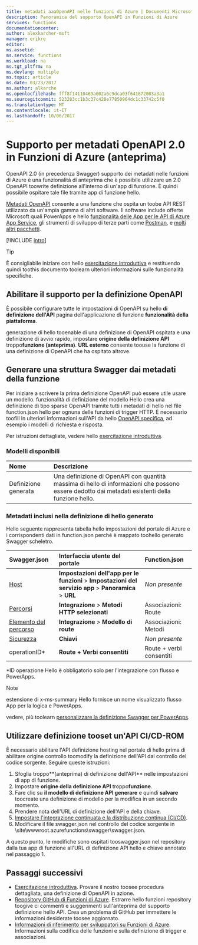 ```yaml
---
title: metadati aaaOpenAPI nelle funzioni di Azure | Documenti Microsoft
description: Panoramica del supporto OpenAPI in Funzioni di Azure
services: functions
documentationcenter: 
author: alexkarcher-msft
manager: erikre
editor: 
ms.assetid: 
ms.service: functions
ms.workload: na
ms.tgt_pltfrm: na
ms.devlang: multiple
ms.topic: article
ms.date: 03/23/2017
ms.author: alkarche
ms.openlocfilehash: fff8f14110469a002a6c9dca03f641672003a3a1
ms.sourcegitcommit: 523283cc1b3c37c428e77850964dc1c33742c5f0
ms.translationtype: MT
ms.contentlocale: it-IT
ms.lasthandoff: 10/06/2017
---
```

# <a name="openapi-20-metadata-support-in-azure-functions-preview"></a>Supporto per metadati OpenAPI 2.0 in Funzioni di Azure (anteprima)
OpenAPI 2.0 (in precedenza Swagger) supporto dei metadati nelle funzioni di Azure è una funzionalità di anteprima che è possibile utilizzare un 2.0 OpenAPI toowrite definizione all'interno di un'app di funzione. È quindi possibile ospitare tale file tramite app di funzione hello.

[Metadati OpenAPI](http://swagger.io/) consente a una funzione che ospita un toobe API REST utilizzato da un'ampia gamma di altri software. Il software include offerte Microsoft quali PowerApps e hello [funzionalità delle App per le API di Azure App Service](https://docs.microsoft.com/azure/app-service-api/app-service-api-dotnet-get-started#a-idcodegena-generate-client-code-for-the-data-tier), gli strumenti di sviluppo di terze parti come [Postman](https://www.getpostman.com/docs/importing_swagger), e [molti altri pacchetti](http://swagger.io/tools/).

[!INCLUDE [intro](../../includes/functions-bindings-intro.md)]

>[!TIP]
>È consigliabile iniziare con hello [esercitazione introduttiva](./functions-api-definition-getting-started.md) e restituendo quindi toothis documento toolearn ulteriori informazioni sulle funzionalità specifiche.

## <a name="enable"></a>Abilitare il supporto per la definizione OpenAPI
È possibile configurare tutte le impostazioni di OpenAPI su hello **di definizione dell'API** pagina dell'applicazione di funzione **funzionalità della piattaforma**.

generazione di hello tooenable di una definizione di OpenAPI ospitata e una definizione di avvio rapido, impostare **origine della definizione API** troppo**funzione (anteprima)**. **URL esterno** consente toouse la funzione di una definizione di OpenAPI che ha ospitato altrove.

## <a name="generate-definition"></a>Generare una struttura Swagger dai metadati della funzione
Per iniziare a scrivere la prima definizione OpenAPI può essere utile usare un modello. funzionalità di definizione del modello Hello crea una definizione di tipo sparse OpenAPI tramite tutti i metadati di hello nel file function.json hello per ognuna delle funzioni di trigger HTTP. È necessario toofill in ulteriori informazioni sull'API da hello [OpenAPI specifica](http://swagger.io/specification/), ad esempio i modelli di richiesta e risposta.

Per istruzioni dettagliate, vedere hello [esercitazione introduttiva](./functions-api-definition-getting-started.md).

### <a name="templates"></a>Modelli disponibili

|Nome| Descrizione |
|:-----|:-----|
|Definizione generata|Una definizione di OpenAPI con quantità massima di hello di informazioni che possono essere dedotto dai metadati esistenti della funzione hello.|

### <a name="quickstart-details"></a>Metadati inclusi nella definizione di hello generato

Hello seguente rappresenta tabella hello impostazioni del portale di Azure e i corrispondenti dati in function.json perché è mappato toohello generato Swagger scheletro.

|Swagger.json|Interfaccia utente del portale|Function.json|
|:----|:-----|:-----|
|[Host](http://swagger.io/specification/#fixed-fields-15)|**Impostazioni dell'app per le funzioni** > **Impostazioni del servizio app** > **Panoramica** > **URL**|*Non presente*
|[Percorsi](http://swagger.io/specification/#paths-object-29)|**Integrazione** > **Metodi HTTP selezionati**|Associazioni: Route
|[Elemento del percorso](http://swagger.io/specification/#path-item-object-32)|**Integrazione** > **Modello di route**|Associazioni: Metodi
|[Sicurezza](http://swagger.io/specification/#security-scheme-object-112)|**Chiavi**|*Non presente*|
|operationID*|**Route + Verbi consentiti**|Route + verbi consentiti|

\*ID operazione Hello è obbligatorio solo per l'integrazione con flusso e PowerApps.
> [!NOTE]
> estensione di x-ms-summary Hello fornisce un nome visualizzato flusso App per la logica e PowerApps.
>
> vedere, più toolearn [personalizzare la definizione Swagger per PowerApps](https://powerapps.microsoft.com/tutorials/customapi-how-to-swagger/).

## <a name="CICD"></a>Utilizzare definizione tooset un'API CI/CD-ROM

 È necessario abilitare l'API definizione hosting nel portale di hello prima di abilitare origine controllo toomodify la definizione dell'API dal controllo del codice sorgente. Seguire queste istruzioni:

1. Sfoglia troppo**(anteprima) di definizione dell'API** nelle impostazioni di app di funzione.
  1. Impostare **origine della definizione API** troppo**funzione**.
  1. Fare clic su **il modello di definizione API generare** e quindi **salvare** toocreate una definizione di modello per la modifica in un secondo momento.
  1. Prendere nota dell'URL di definizione dell'API e della chiave.
1. [Impostare l'integrazione continuata e la distribuzione continua (CI/CD)](https://docs.microsoft.com/azure/azure-functions/functions-continuous-deployment#continuous-deployment-requirements).
2. Modificare il file swagger.json nel controllo del codice sorgente in \site\wwwroot\.azurefunctions\swagger\swagger.json.

A questo punto, le modifiche sono ospitati tooswagger.json nel repository dalla tua app di funzione all'URL di definizione API hello e chiave annotato nel passaggio 1.

## <a name="next-steps"></a>Passaggi successivi
* [Esercitazione introduttiva](functions-api-definition-getting-started.md). Provare il nostro toosee procedura dettagliata, una definizione di OpenAPI in azione.
* [Repository GitHub di Funzioni di Azure](https://github.com/Azure/Azure-Functions/). Estrarre hello funzioni repository toogive ci commenti e suggerimenti sull'anteprima del supporto definizione hello API. Crea un problema di GitHub per immettere le informazioni desiderate toosee aggiornato.
* [Informazioni di riferimento per sviluppatori su Funzioni di Azure](functions-reference.md). Informazioni sulla codifica delle funzioni e sulla definizione di trigger e associazioni.
